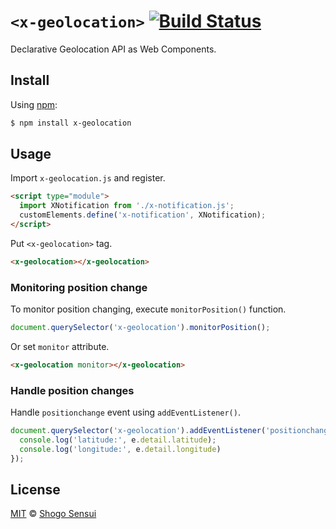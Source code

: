 # `<x-geolocation>` [![Build Status](https://travis-ci.org/1000ch/x-geolocation.svg?branch=master)](https://travis-ci.org/1000ch/x-geolocation)

Declarative Geolocation API as Web Components.

## Install

Using [npm](https://www.npmjs.org/package/x-geolocation):

```sh
$ npm install x-geolocation
```

## Usage

Import `x-geolocation.js` and register.

```html
<script type="module">
  import XNotification from './x-notification.js';
  customElements.define('x-notification', XNotification);
</script>
```

Put `<x-geolocation>` tag.

```html
<x-geolocation></x-geolocation>
```

### Monitoring position change

To monitor position changing, execute `monitorPosition()` function.

```js
document.querySelector('x-geolocation').monitorPosition();
```

Or set `monitor` attribute.

```html
<x-geolocation monitor></x-geolocation>
```

### Handle position changes

Handle `positionchange` event using `addEventListener()`.

```js
document.querySelector('x-geolocation').addEventListener('positionchange', function (e) {
  console.log('latitude:', e.detail.latitude);
  console.log('longitude:', e.detail.longitude)
});
```

## License

[MIT](https://1000ch.mit-license.org) © [Shogo Sensui](https://github.com/1000ch)
